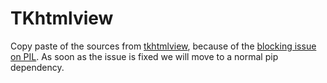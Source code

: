 # TKhtmlview

Copy paste of the sources from [tkhtmlview](https://github.com/bauripalash/tkhtmlview), because of the [blocking issue on PIL](https://github.com/bauripalash/tkhtmlview/issues/3).
As soon as the issue is fixed we will move to a normal pip dependency.